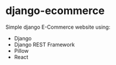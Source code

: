 # django-ecommerce

Simple django E-Commerce website using:
  - Django 
  - Django REST Framework
  - Pillow
  - React
